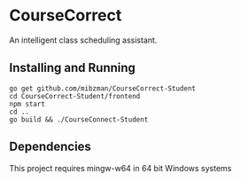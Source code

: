 CourseCorrect
=============

An intelligent class scheduling assistant.

Installing and Running
----------------------

    go get github.com/mibzman/CourseCorrect-Student
    cd CourseCorrect-Student/frontend
    npm start
    cd ..
    go build && ./CourseConnect-Student

Dependencies
----------------------

This project requires mingw-w64 in 64 bit Windows systems